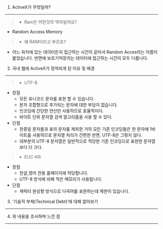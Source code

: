 1. ActiveX가 무엇일까?  
----

> * Ram은 어떤것의 약자일까요?
 - Random Access Memory

> * 왜 RAM이라고 부르죠?
 - 어느 위치에 있는 데이터든지 접근하는 시간이 같아서 Random Acces라는 이름이 붙었습니다. 반면에 보조기억장치는 데이터에 접근하는 시간이 모두 다릅니다.


2. 국내 웹에 ActiveX가 정착되게 된 이유 및 배경
----

> * UTF-8  
 - 장점       
    * 모든 유니코드 문자를 표현 할 수 있습니다.  
    * 문자 조합형으로 추가되는 문자에 대한 부담이 없습니다.  
    * 인코딩에 간단한 연산만 사용하므로 효율적이다.  
    * 바이트 단위 문자열 검색 알고리즘을 사용 할 수 있다.  
 - 단점   
    * 한중일 문자들과 표의 문자를 제외한 거의 모든 기존 인코딩들은 한 문자에 1바이트를 사용하므로 문자열 처리가 간편한 반면, UTF-8은 그렇지 않다.  
    * 대부분의 UTF-8 문자열은 일반적으로 적당한 기존 인코딩으로 표현한 문자열보다 더 크다.  
    
> * EUC-KR  
 - 장점       
    * 한글,영어 전용 홈페이지에 적당합니다.  
    * UTF-8 방식에 비해 적은 메모리가 사용됩니다.    
 - 단점     
    * 캐릭터 완성형 방식으로 다국어를 표현하는데 제한이 있습니다.  
   
3. ‘기술적 부채(Technical Debt)’에 대해 알아보기  
----
4. 위 내용을 조사하며 느낀 점  
----
